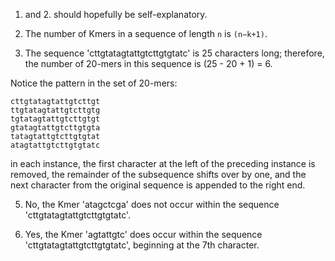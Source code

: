1. and 2. should hopefully be self-explanatory.
3. The number of Kmers in a sequence of length `n` is `(n−k+1)`.

4. The sequence 'cttgtatagtattgtcttgtgtatc' is 25 characters long; therefore, the number of 20-mers in this sequence is (25 - 20 + 1) = 6.

Notice the pattern in the set of 20-mers:
```
cttgtatagtattgtcttgt
ttgtatagtattgtcttgtg
tgtatagtattgtcttgtgt
gtatagtattgtcttgtgta
tatagtattgtcttgtgtat
atagtattgtcttgtgtatc
```
in each instance, the first character at the left of the preceding instance is removed, the remainder of the subsequence shifts over by one, and the next character from the original sequence is appended to the right end.

5. No, the Kmer 'atagctcga' does not occur within the sequence 'cttgtatagtattgtcttgtgtatc'.

6. Yes, the Kmer 'agtattgtc' does occur within the sequence 'cttgtatagtattgtcttgtgtatc', beginning at the 7th character.